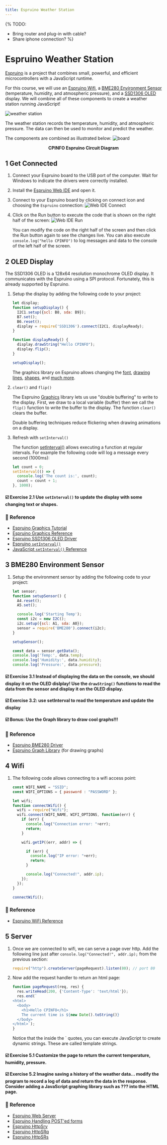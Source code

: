 ```yaml
---
title: Espruino Weather Station
---
```


{%
TODO:
- Bring router and plug-in with cable?
- Share iphone connection?
%}

# Espruino Weather Station

[Espruino](https://www.espruino.com/) is a project that combines small, powerful, and efficient microcontrollers with a JavaScript runtime.

For this course, we will use an [Espruino Wifi](https://www.espruino.com/WiFi), a [BME280 Environment Sensor](https://www.espruino.com/BME280) (temperature, humidity, and atmospheric pressure), and a [SSD1306 OLED](https://www.espruino.com/SSD1306) display. We will combine all of these components to create a weather station running JavaScript!

![weather station](./images/espruino.gif)

The weather station records the temperature, humidity, and atmospheric pressure. The data can then be used to monitor and predict the weather.

The components are combined as illustrated below:
![board](./images/board.svg)

<p align="center"><strong>CPINFO Espruino Circuit Diagram</strong></p>


## 1 Get Connected

1. Connect your Espruino board to the USB port of the computer. Wait for Windows to indicate the drivers were correctly installed.
1. Install the [Espruino Web IDE](https://chrome.google.com/webstore/detail/espruino-web-ide/bleoifhkdalbjfbobjackfdifdneehpo) and open it.
1. Connect to your Espruino board by clicking on connect icon and choosing the `Espruino` connection:
   ![Web IDE Connect](./images/ide-connect.png)
1. Click on the Run button to execute the code that is shown on the right half of the screen:
   ![Web IDE Run](./images/ide-run.png)

   You can modify the code on the right half of the screen and then click the Run button again to see the changes live. You can also execute `console.log("hello CPINFO")` to log messages and data to the console of the left half of the screen.

## 2 OLED Display

The SSD1306 OLED is a 128x64 resolution monochrome OLED display. It communicates with the Espruino using a SPI protocol. Fortunately, this is already supported by Espruino.

1. Setup the display by adding the following code to your project:
   ```javascript
   let display;
   function setupDisplay() {
     I2C1.setup({scl: B8, sda: B9});
     B7.set();
     B6.reset();
     display = require('SSD1306').connect(I2C1, displayReady);
   }

   function displayReady() {
     display.drawString("Hello CPINFO");
     display.flip();
   }

   setupDisplay();
   ```

   The graphics library on Espruino allows changing the [font](https://www.espruino.com/Graphics#text-fonts), [drawing lines](https://www.espruino.com/Graphics#random-lines), [shapes](https://www.espruino.com/Graphics#circles), and [much more](https://www.espruino.com/Reference#Graphics).

1. `clear()` and `flip()`

   The Espruino [Graphics](https://www.espruino.com/Graphics) library lets us use "double buffering" to write to the display. First, we draw to a local variable (buffer) then we call the `flip()` function to write the buffer to the display. The function `clear()` clears the buffer.

   Double buffering techniques reduce flickering when drawing animations on a display.

1. Refresh with `setInterval()`

   The function [setInterval()](https://www.espruino.com/Reference#l__global_setInterval) allows executing a function at regular intervals. For example the following code will log a message every second (1000ms):

   ```javascript
   let count = 0;
   setInterval(() => {
     console.log('The count is:', count);
     count = count + 1;
   }, 1000);
   ```
#### ☑️ Exercise 2.1 Use `setInterval()` to update the display with some changing text or shapes.

### 📖 Reference

* [Espruino Graphics Tutorial](https://www.espruino.com/Graphics)
* [Espruino Graphics Reference](https://www.espruino.com/Reference#Graphics)
* [Espruino SSD1306 OLED Driver](https://www.espruino.com/SSD1306)
* [Espruino `setInterval()`](https://www.espruino.com/Reference#l__global_setInterval)
* [JavaScript `setInterval()` Reference](https://developer.mozilla.org/en-US/docs/Web/API/WindowOrWorkerGlobalScope/setInterval)

## 3 BME280 Environment Sensor

1. Setup the environment sensor by adding the following code to your project:
   ```javascript
   let sensor;
   function setupSensor() {
     A4.reset();
     A5.set();

     console.log('Starting Temp');
     const i2c = new I2C();
     i2c.setup({scl: A1, sda: A0});
     sensor = require('BME280').connect(i2c);
   }

   setupSensor();

   const data = sensor.getData();
   console.log('Temp:', data.temp);
   console.log('Humidity:', data.humidity);
   console.log('Pressure:', data.pressure);
   ```

#### ☑️ Exercise 3.1 Instead of displaying the data on the console, we should display it on the OLED dislplay! Use the `drawString()` functions to read the data from the sensor and display it on the OLED display.

#### ☑️ Exercise 3.2: use setInterval to read the temperature and update the display

#### ☑️ Bonus: Use the Graph library to draw cool graphs!!!

### 📖 Reference

* [Espruino BME280 Driver](https://www.espruino.com/BME280)
* [Espruino Graph Library](https://www.espruino.com/graph) (for drawing graphs)

## 4 Wifi

1. The following code allows connecting to a wifi access point:

   ```javascript
   const WIFI_NAME = "SSID";
   const WIFI_OPTIONS = { password : "PASSWORD" };

   let wifi;
   function connectWifi() {
     wifi = require("Wifi");
     wifi.connect(WIFI_NAME, WIFI_OPTIONS, function(err) {
       if (err) {
         console.log("Connection error: "+err);
         return;
       }

       wifi.getIP((err, addr) => {

         if (err) {
           console.log("IP error: "+err);
           return;
         }

         console.log("Connected!", addr.ip);
       });
     });
   }

   connectWifi();
   ```

### 📖 Reference

* [Espruino WiFi Reference](https://www.espruino.com/WiFi#using-wifi)

## 5 Server

1. Once we are connected to wifi, we can serve a page over http. Add the following line just after `console.log("Connected!", addr.ip);` from the previous section:

   ```javascript
   require("http").createServer(pageRequest).listen(80); // port 80
   ```

1. Now add the request handler to return an html page:

   ```javascript
   function pageRequest(req, res) {
     res.writeHead(200, {'Content-Type': 'text/html'});
     res.end(`
   <html>
     <body>
       <h1>Hello CPINFO</h1>
       The current time is ${new Date().toString()}
     </body>
   </html>`);
   }
   ```

   Notice that the inside the ` quotes, you can execute JavaScript to create dynamic strings. These are called template strings.

#### ☑️ Exercise 5.1 Customize the page to return the current temperature, humidity, pressure.

#### ☑️ Exercise 5.2 Imagine saving a history of the weather data... modify the program to record a log of data and return the data in the response. Consider adding a JavaScript graphing library such as ??? into the HTML page.

### 📖 Reference

* [Espruino Web Server](https://www.espruino.com/Internet#server)
* [Espruino Handling POST'ed forms](https://www.espruino.com/Posting+Forms)
* [Espruino HttpSrv](https://www.espruino.com/Reference#httpSrv)
* [Espruino HttpSRq](https://www.espruino.com/Reference#httpSRq)
* [Espruino HttpSRs](https://www.espruino.com/Reference#httpSRs)

